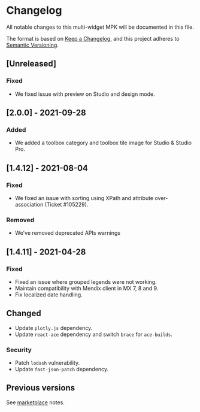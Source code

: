 # Changelog
All notable changes to this multi-widget MPK will be documented in this file.

The format is based on [Keep a Changelog](https://keepachangelog.com/en/1.0.0/), and this project adheres to [Semantic Versioning](https://semver.org/spec/v2.0.0.html).

## [Unreleased]
### Fixed
- We fixed issue with preview on Studio and design mode.

## [2.0.0] - 2021-09-28

### Added
- We added a toolbox category and toolbox tile image for Studio & Studio Pro.

## [1.4.12] - 2021-08-04

### Fixed
- We fixed an issue with sorting using XPath and attribute over-association (Ticket #105229).

### Removed
- We've removed deprecated APIs warnings

## [1.4.11] - 2021-04-28
### Fixed
- Fixed an issue where grouped legends were not working.
- Maintain compatibility with Mendix client in MX 7, 8 and 9.
- Fix localized date handling.

## Changed
- Update `plotly.js` dependency.
- Update `react-ace` dependency and switch `brace` for `ace-builds`.

### Security
- Patch `lodash` vulnerability.
- Update `fast-json-patch` dependency.

## Previous versions

See [marketplace](https://marketplace.mendix.com/link/component/105695) notes.
